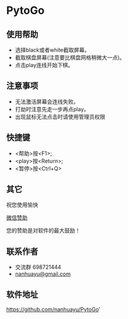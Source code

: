 # PytoGo

## 使用帮助

* 选择black或者white截取屏幕。
* 截取棋盘屏幕(注意要比棋盘网格稍微大一点)。
* 点击play连线开始下棋。

## 注意事项
* 无法激活屏幕会连线失败。
* 打劫时注意先走一步再点play。
* 出现鼠标无法点击时请使用管理员权限

## 快捷键
* \<帮助\>按\<F1\>; 
* \<play\>按\<Return\>; 
* \<暂停\>按\<Ctrl+Q\>

## 其它
祝您使用愉快

[微信赞助](res/20180125011044.png)

您的赞助是对软件的最大鼓励！

## 联系作者
* 交流群 698721444
* nanhuayu@gmail.com

## 软件地址
https://github.com/nanhuayu/PytoGo'
